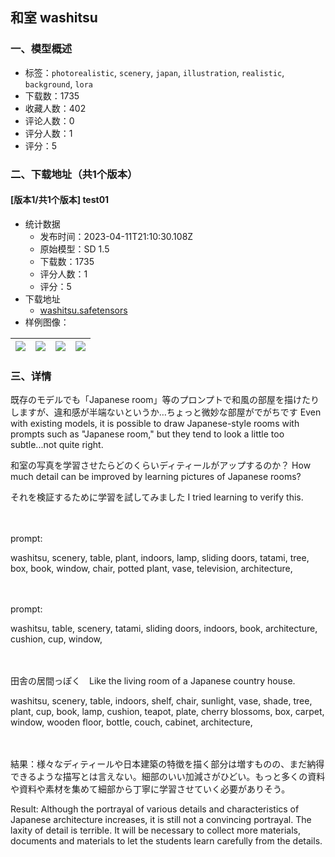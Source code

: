 ## 和室 washitsu
### 一、模型概述

- 标签：`photorealistic`, `scenery`, `japan`, `illustration`, `realistic`, `background`, `lora`
- 下载数：1735
- 收藏人数：402
- 评论人数：0
- 评分人数：1
- 评分：5

### 二、下载地址（共1个版本）

#### [版本1/共1个版本] test01

- 统计数据
  - 发布时间：2023-04-11T21:10:30.108Z
  - 原始模型：SD 1.5
  - 下载数：1735
  - 评分人数：1
  - 评分：5
- 下载地址
  - [washitsu.safetensors](https://civitai.com/api/download/models/43077)
- 样例图像：

| <img src="https://image.civitai.com/xG1nkqKTMzGDvpLrqFT7WA/87f0bb4c-ad06-4d9d-1bcd-b1b60044dc00/width=450/472133.jpeg" /> | <img src="https://image.civitai.com/xG1nkqKTMzGDvpLrqFT7WA/3783369f-8734-4305-2969-17ca796e9800/width=450/472135.jpeg" /> | <img src="https://image.civitai.com/xG1nkqKTMzGDvpLrqFT7WA/e77d0fec-e197-47d6-2ad6-644ee6d1b200/width=450/472137.jpeg" /> | <img src="https://image.civitai.com/xG1nkqKTMzGDvpLrqFT7WA/1dc1a610-6d76-4f8c-c1f6-247387d51000/width=450/472138.jpeg" /> |
| ---- | ---- | ---- | ---- |


### 三、详情
<p>既存のモデルでも「Japanese room」等のプロンプトで和風の部屋を描けたりしますが、違和感が半端ないというか…ちょっと微妙な部屋がでがちです Even with existing models, it is possible to draw Japanese-style rooms with prompts such as "Japanese room," but they tend to look a little too subtle...not quite right.</p><p>和室の写真を学習させたらどのくらいディティールがアップするのか？ How much detail can be improved by learning pictures of Japanese rooms?</p><p>それを検証するために学習を試してみました I tried learning to verify this.</p><p>　</p><p>prompt:</p><p>washitsu, scenery, table, plant, indoors, lamp, sliding doors, tatami, tree, box, book, window, chair, potted plant, vase, television, architecture,</p><p>　</p><p>prompt:</p><p>washitsu, table, scenery, tatami, sliding doors, indoors, book, architecture, cushion, cup, window,</p><p>　</p><p>田舎の居間っぽく　Like the living room of a Japanese country house.</p><p>washitsu, scenery, table, indoors, shelf, chair, sunlight, vase, shade, tree, plant, cup, book, lamp, cushion, teapot, plate, cherry blossoms, box, carpet, window, wooden floor, bottle, couch, cabinet, architecture,</p><p>　</p><p>結果：様々なディティールや日本建築の特徴を描く部分は増すものの、まだ納得できるような描写とは言えない。細部のいい加減さがひどい。もっと多くの資料や資料や素材を集めて細部から丁寧に学習させていく必要がありそう。</p><p>Result: Although the portrayal of various details and characteristics of Japanese architecture increases, it is still not a convincing portrayal. The laxity of detail is terrible. It will be necessary to collect more materials, documents and materials to let the students learn carefully from the details.</p>
